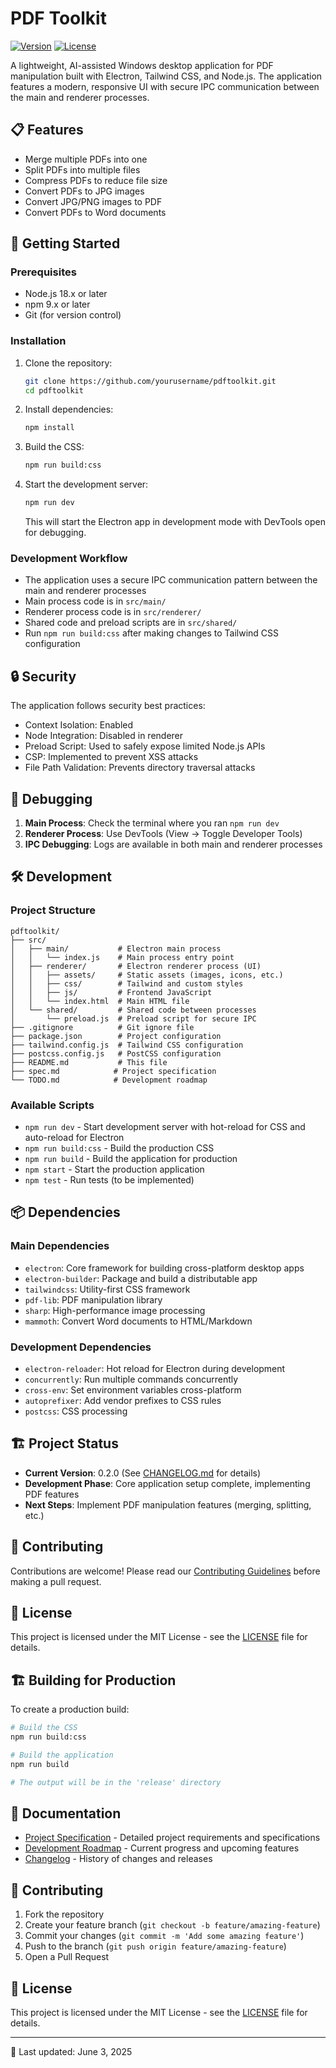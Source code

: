 # PDF Toolkit

[![Version](https://img.shields.io/badge/version-0.2.0-blue.svg)](CHANGELOG.md)
[![License](https://img.shields.io/badge/License-MIT-green.svg)](LICENSE)

A lightweight, AI-assisted Windows desktop application for PDF manipulation built with Electron, Tailwind CSS, and Node.js. The application features a modern, responsive UI with secure IPC communication between the main and renderer processes.

## 📋 Features

- Merge multiple PDFs into one
- Split PDFs into multiple files
- Compress PDFs to reduce file size
- Convert PDFs to JPG images
- Convert JPG/PNG images to PDF
- Convert PDFs to Word documents

## 🚀 Getting Started

### Prerequisites

- Node.js 18.x or later
- npm 9.x or later
- Git (for version control)

### Installation

1. Clone the repository:
   ```bash
   git clone https://github.com/yourusername/pdftoolkit.git
   cd pdftoolkit
   ```

2. Install dependencies:
   ```bash
   npm install
   ```

3. Build the CSS:
   ```bash
   npm run build:css
   ```

4. Start the development server:
   ```bash
   npm run dev
   ```

   This will start the Electron app in development mode with DevTools open for debugging.

### Development Workflow

- The application uses a secure IPC communication pattern between the main and renderer processes
- Main process code is in `src/main/`
- Renderer process code is in `src/renderer/`
- Shared code and preload scripts are in `src/shared/`
- Run `npm run build:css` after making changes to Tailwind CSS configuration

## 🔒 Security

The application follows security best practices:

- Context Isolation: Enabled
- Node Integration: Disabled in renderer
- Preload Script: Used to safely expose limited Node.js APIs
- CSP: Implemented to prevent XSS attacks
- File Path Validation: Prevents directory traversal attacks

## 🐛 Debugging

1. **Main Process**: Check the terminal where you ran `npm run dev`
2. **Renderer Process**: Use DevTools (View → Toggle Developer Tools)
3. **IPC Debugging**: Logs are available in both main and renderer processes

## 🛠 Development

### Project Structure

```
pdftoolkit/
├── src/
│   ├── main/           # Electron main process
│   │   └── index.js    # Main process entry point
│   ├── renderer/       # Electron renderer process (UI)
│   │   ├── assets/     # Static assets (images, icons, etc.)
│   │   ├── css/        # Tailwind and custom styles
│   │   ├── js/         # Frontend JavaScript
│   │   └── index.html  # Main HTML file
│   └── shared/         # Shared code between processes
│       └── preload.js  # Preload script for secure IPC
├── .gitignore          # Git ignore file
├── package.json        # Project configuration
├── tailwind.config.js  # Tailwind CSS configuration
├── postcss.config.js   # PostCSS configuration
├── README.md           # This file
├── spec.md            # Project specification
└── TODO.md            # Development roadmap
```

### Available Scripts

- `npm run dev` - Start development server with hot-reload for CSS and auto-reload for Electron
- `npm run build:css` - Build the production CSS
- `npm run build` - Build the application for production
- `npm start` - Start the production application
- `npm test` - Run tests (to be implemented)

## 📦 Dependencies

### Main Dependencies

- `electron`: Core framework for building cross-platform desktop apps
- `electron-builder`: Package and build a distributable app
- `tailwindcss`: Utility-first CSS framework
- `pdf-lib`: PDF manipulation library
- `sharp`: High-performance image processing
- `mammoth`: Convert Word documents to HTML/Markdown

### Development Dependencies

- `electron-reloader`: Hot reload for Electron during development
- `concurrently`: Run multiple commands concurrently
- `cross-env`: Set environment variables cross-platform
- `autoprefixer`: Add vendor prefixes to CSS rules
- `postcss`: CSS processing

## 🏗 Project Status

- **Current Version**: 0.2.0 (See [CHANGELOG.md](CHANGELOG.md) for details)
- **Development Phase**: Core application setup complete, implementing PDF features
- **Next Steps**: Implement PDF manipulation features (merging, splitting, etc.)

## 🤝 Contributing

Contributions are welcome! Please read our [Contributing Guidelines](CONTRIBUTING.md) before making a pull request.

## 📄 License

This project is licensed under the MIT License - see the [LICENSE](LICENSE) file for details.

## 🏗 Building for Production

To create a production build:

```bash
# Build the CSS
npm run build:css

# Build the application
npm run build

# The output will be in the 'release' directory
```

## 📝 Documentation

- [Project Specification](spec.md) - Detailed project requirements and specifications
- [Development Roadmap](todo.md) - Current progress and upcoming features
- [Changelog](CHANGELOG.md) - History of changes and releases

## 🤝 Contributing

1. Fork the repository
2. Create your feature branch (`git checkout -b feature/amazing-feature`)
3. Commit your changes (`git commit -m 'Add some amazing feature'`)
4. Push to the branch (`git push origin feature/amazing-feature`)
5. Open a Pull Request

## 📄 License

This project is licensed under the MIT License - see the [LICENSE](LICENSE) file for details.

---

📅 Last updated: June 3, 2025
